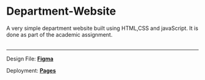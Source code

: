 <h1> Department-Website </h1>
A very simple department website built using HTML,CSS and javaScript. It is done as part of the academic assignment.
<br>
<br>
<hr>
<p>Design File: <a href="https://www.figma.com/file/7a7aKiUoiqiKVp7tNY4OrA/Department-Website?type=design&node-id=0%3A1&t=6nkyPhFyqqvs8z8f-1" target="_blank"><b>Figma</b></a></p> 


<p>Deployment: <a href="https://pradeept.github.io/Department-Website/index.html" target="_blank"><b>Pages</b></a></p> 